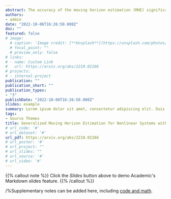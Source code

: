 ```yaml
---
abstract: The accuracy of the moving horizon estimation (MHE) significantly degrades under measurement outliers. Existing methods that address this issue only apply to linear systems and assume intermittent outliers. To bridge this gap, we propose a generalized MHE approach that extends the standard MHE by utilizing the loss-theoretic perspective of Generalized Bayesian Inference. Then we design a robust loss function by leveraging the \{beta}-divergence and propose the \{beta} moving horizon estimator robust to outliers. Analytical influence functions are derived to analyze the robustness of the MHE methods. We further prove that for the case of linear Gaussian systems, the gross error sensitivity of the proposed estimator remains bounded, while for the standard MHE, it is unbounded. The effectiveness of the proposed approach is demonstrated in simulations on both linear and nonlinear systems.
authors:
- admin
date: "2022-10-06T16:26:50.000Z"
doi: ""
featured: false
# image:
  # caption: 'Image credit: [**Unsplash**](https://unsplash.com/photos/s9CC2SKySJM)'
  # focal_point: ""
  # preview_only: false
# links:
# - name: Custom Link
#   url: https://arxiv.org/abs/2210.02166
# projects:
# - internal-project
publication: ""
publication_short: ""
publication_types:
- "3"
publishDate: "2022-10-06T16:26:50.000Z"
slides: example
summary: Lorem ipsum dolor sit amet, consectetur adipiscing elit. Duis posuere tellus ac convallis placerat. Proin tincidunt magna sed ex sollicitudin condimentum.
tags:
- Source Themes
title: Generalized Moving Horizon Estimation for Nonlinear Systems with Robustness to Measurement Outliers
# url_code: '#'
# url_dataset: '#'
url_pdf: https://arxiv.org/abs/2210.02166
# url_poster: '#'
# url_project: ""
# url_slides: ""
# url_source: '#'
# url_video: '#'
---
```


{{% callout note %}}
Click the *Slides* button above to demo Academic's Markdown slides feature.
{{% /callout %}}

/%Supplementary notes can be added here, including [code and math](https://sourcethemes.com/academic/docs/writing-markdown-latex/).
